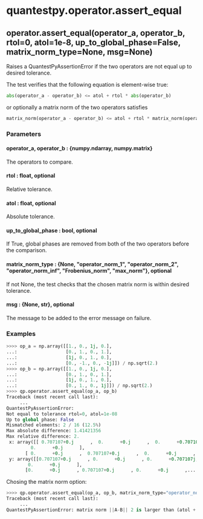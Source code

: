 # quantestpy.operator.assert_equal

## operator.assert_equal(operator_a, operator_b, rtol=0, atol=1e-8, up_to_global_phase=False, matrix_norm_type=None, msg=None)

Raises a QuantestPyAssertionError if the two operators are not equal up to desired tolerance.

The test verifies that the following equation is element-wise true:
```py
abs(operator_a - operator_b) <= atol + rtol * abs(operator_b)
```
or optionally a matrix norm of the two operators satisfies
```py
matrix_norm(operator_a - operator_b) <= atol + rtol * matrix_norm(operator_b)
```

### Parameters

#### operator_a, operator_b : \{numpy.ndarray, numpy.matrix\}
The operators to compare.

#### rtol : float, optional
Relative tolerance.

#### atol : float, optional
Absolute tolerance.

#### up_to_global_phase : bool, optional
If True, global phases are removed from both of the two operators before the comparison.

#### matrix_norm_type : \{None, "operator_norm_1", "operator_norm_2", "operator_norm_inf", "Frobenius_norm", "max_norm"\}, optional
If not None, the test checks that the chosen matrix norm is within desired tolerance.

#### msg : \{None, str\}, optional
The message to be added to the error message on failure.


### Examples
```py
>>>> op_a = np.array([[1., 0., 1j, 0.],
...:                  [0., 1., 0., 1.],
...:                  [1j, 0., 1., 0.],
...:                  [0., -1., 0., -1j]]) / np.sqrt(2.)
>>>> op_b = np.array([[1., 0., 1j, 0.],
...:                  [0., 1., 0., 1.],
...:                  [1j, 0., 1., 0.],
...:                  [0., 1., 0., 1j]]) / np.sqrt(2.)
>>>> qp.operator.assert_equal(op_a, op_b)
Traceback (most recent call last):
     ...
QuantestPyAssertionError:
Not equal to tolerance rtol=0, atol=1e-08
Up to global phase: False
Mismatched elements: 2 / 16 (12.5%)
Max absolute difference: 1.41421356
Max relative difference: 2.
 x: array([[ 0.707107+0.j      ,  0.      +0.j      ,  0.      +0.707107j,
         0.      +0.j      ],
       [ 0.      +0.j      ,  0.707107+0.j      ,  0.      +0.j      ,...
 y: array([[0.707107+0.j      , 0.      +0.j      , 0.      +0.707107j,
        0.      +0.j      ],
       [0.      +0.j      , 0.707107+0.j      , 0.      +0.j      ,...
```

Chosing the matrix norm option:
```py
>>>> qp.operator.assert_equal(op_a, op_b, matrix_norm_type="operator_norm_2", atol=1e-4)
Traceback (most recent call last):
     ...
QuantestPyAssertionError: matrix norm ||A-B|| 2 is larger than (atol + rtol*||B||) 0.0001.
```
